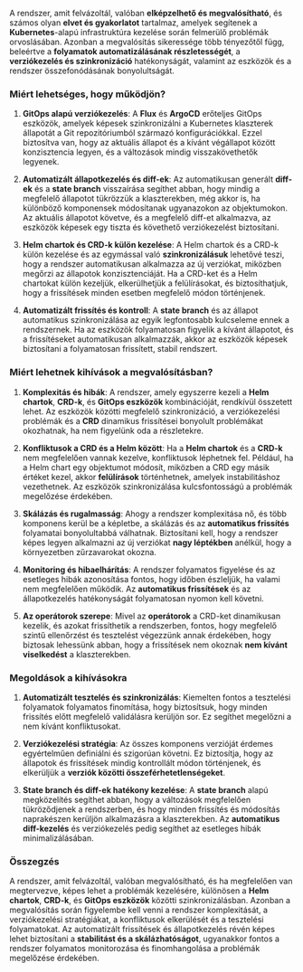 A rendszer, amit felvázoltál, valóban **elképzelhető és megvalósítható**, és számos olyan **elvet és gyakorlatot** tartalmaz, amelyek segítenek a **Kubernetes**-alapú infrastruktúra kezelése során felmerülő problémák orvoslásában. Azonban a megvalósítás sikeressége több tényezőtől függ, beleértve a **folyamatok automatizálásának részletességét**, a **verziókezelés és szinkronizáció** hatékonyságát, valamint az eszközök és a rendszer összefonódásának bonyolultságát.

### Miért lehetséges, hogy működjön?
1. **GitOps alapú verziókezelés**: A **Flux** és **ArgoCD** erőteljes GitOps eszközök, amelyek képesek szinkronizálni a Kubernetes klaszterek állapotát a Git repozitóriumból származó konfigurációkkal. Ezzel biztosítva van, hogy az aktuális állapot és a kívánt végállapot között konzisztencia legyen, és a változások mindig visszakövethetők legyenek.

2. **Automatizált állapotkezelés és diff-ek**: Az automatikusan generált **diff-ek** és a **state branch** visszaírása segíthet abban, hogy mindig a megfelelő állapotot tükrözzük a klaszterekben, még akkor is, ha különböző komponensek módosítanak ugyanazokon az objektumokon. Az aktuális állapotot követve, és a megfelelő diff-et alkalmazva, az eszközök képesek egy tiszta és követhető verziókezelést biztosítani.

3. **Helm chartok és CRD-k külön kezelése**: A Helm chartok és a CRD-k külön kezelése és az egymással való **szinkronizálásuk** lehetővé teszi, hogy a rendszer automatikusan alkalmazza az új verziókat, miközben megőrzi az állapotok konzisztenciáját. Ha a CRD-ket és a Helm chartokat külön kezeljük, elkerülhetjük a felülírásokat, és biztosíthatjuk, hogy a frissítések minden esetben megfelelő módon történjenek.

4. **Automatizált frissítés és kontroll**: A **state branch** és az állapot automatikus szinkronizálása az egyik legfontosabb kulcseleme ennek a rendszernek. Ha az eszközök folyamatosan figyelik a kívánt állapotot, és a frissítéseket automatikusan alkalmazzák, akkor az eszközök képesek biztosítani a folyamatosan frissített, stabil rendszert.

### Miért lehetnek kihívások a megvalósításban?

1. **Komplexitás és hibák**: A rendszer, amely egyszerre kezeli a **Helm chartok**, **CRD-k**, és **GitOps eszközök** kombinációját, rendkívül összetett lehet. Az eszközök közötti megfelelő szinkronizáció, a verziókezelési problémák és a **CRD** dinamikus frissítései bonyolult problémákat okozhatnak, ha nem figyelünk oda a részletekre.

2. **Konfliktusok a CRD és a Helm között**: Ha a **Helm chartok** és a **CRD-k** nem megfelelően vannak kezelve, konfliktusok léphetnek fel. Például, ha a Helm chart egy objektumot módosít, miközben a CRD egy másik értéket kezel, akkor **felülírások** történhetnek, amelyek instabilitáshoz vezethetnek. Az eszközök szinkronizálása kulcsfontosságú a problémák megelőzése érdekében.

3. **Skálázás és rugalmasság**: Ahogy a rendszer komplexitása nő, és több komponens kerül be a képletbe, a skálázás és az **automatikus frissítés** folyamatai bonyolultabbá válhatnak. Biztosítani kell, hogy a rendszer képes legyen alkalmazni az új verziókat **nagy léptékben** anélkül, hogy a környezetben zűrzavarokat okozna.

4. **Monitoring és hibaelhárítás**: A rendszer folyamatos figyelése és az esetleges hibák azonosítása fontos, hogy időben észleljük, ha valami nem megfelelően működik. Az **automatikus frissítések** és az állapotkezelés hatékonyságát folyamatosan nyomon kell követni.

5. **Az operátorok szerepe**: Mivel az **operátorok** a CRD-ket dinamikusan kezelik, és azokat frissíthetik a rendszerben, fontos, hogy megfelelő szintű ellenőrzést és tesztelést végezzünk annak érdekében, hogy biztosak lehessünk abban, hogy a frissítések nem okoznak **nem kívánt viselkedést** a klaszterekben.

### Megoldások a kihívásokra

1. **Automatizált tesztelés és szinkronizálás**: Kiemelten fontos a tesztelési folyamatok folyamatos finomítása, hogy biztosítsuk, hogy minden frissítés előtt megfelelő validálásra kerüljön sor. Ez segíthet megelőzni a nem kívánt konfliktusokat.

2. **Verziókezelési stratégia**: Az összes komponens verzióját érdemes egyértelműen definiálni és szigorúan követni. Ez biztosítja, hogy az állapotok és frissítések mindig kontrollált módon történjenek, és elkerüljük a **verziók közötti összeférhetetlenségeket**.

3. **State branch és diff-ek hatékony kezelése**: A **state branch** alapú megközelítés segíthet abban, hogy a változások megfelelően tükröződjenek a rendszerben, és hogy minden frissítés és módosítás naprakészen kerüljön alkalmazásra a klaszterekben. Az **automatikus diff-kezelés** és verziókezelés pedig segíthet az esetleges hibák minimalizálásában.

### Összegzés

A rendszer, amit felvázoltál, valóban megvalósítható, és ha megfelelően van megtervezve, képes lehet a problémák kezelésére, különösen a **Helm chartok**, **CRD-k**, és **GitOps eszközök** közötti szinkronizálásban. Azonban a megvalósítás során figyelembe kell venni a rendszer komplexitását, a verziókezelési stratégiákat, a konfliktusok elkerülését és a tesztelési folyamatokat. Az automatizált frissítések és állapotkezelés révén képes lehet biztosítani a **stabilitást és a skálázhatóságot**, ugyanakkor fontos a rendszer folyamatos monitorozása és finomhangolása a problémák megelőzése érdekében.